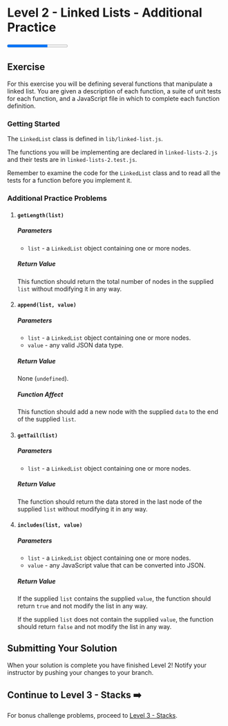 # Level 2 - Linked Lists - Additional Practice

<progress value="6" max="9"></progress>

## Exercise

For this exercise you will be defining several functions that manipulate a linked list. You are given a description of each function, a suite of unit tests for each function, and a JavaScript file in which to complete each function definition.

### Getting Started

The `LinkedList` class is defined in `lib/linked-list.js`.

The functions you will be implementing are declared in `linked-lists-2.js` and their tests are in `linked-lists-2.test.js`.

Remember to examine the code for the `LinkedList` class and to read all the tests for a function before you implement it.

### Additional Practice Problems

1. #### `getLength(list)`

   ##### Parameters

   - `list` - a `LinkedList` object containing one or more nodes.

   ##### Return Value

   This function should return the total number of nodes in the supplied `list` without modifying it in any way.

1. #### `append(list, value)`

   ##### Parameters

   - `list` - a `LinkedList` object containing one or more nodes.
   - `value` - any valid JSON data type.

   ##### Return Value

   None (`undefined`).

   ##### Function Affect

   This function should add a new node with the supplied `data` to the end of the supplied `list`.

1. #### `getTail(list)`

   ##### Parameters

   - `list` - a `LinkedList` object containing one or more nodes.

   ##### Return Value

   The function should return the data stored in the last node of the supplied `list` without modifying it in any way.

1. #### `includes(list, value)`

   ##### Parameters

   - `list` - a `LinkedList` object containing one or more nodes.
   - `value` - any JavaScript value that can be converted into JSON.

   ##### Return Value

   If the supplied `list` contains the supplied `value`, the function should return `true` and not modify the list in any way.

   If the supplied `list` does not contain the supplied `value`, the function should return `false` and not modify the list in any way.

## Submitting Your Solution

When your solution is complete you have finished Level 2! Notify your instructor by pushing your changes to your branch.

## Continue to Level 3 - Stacks ➡️

For bonus challenge problems, proceed to [Level 3 - Stacks](../level3/stacks.md).
